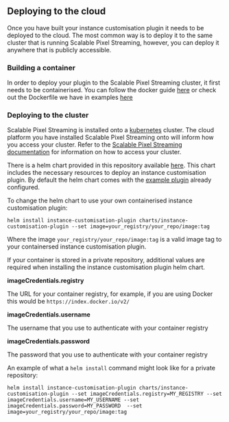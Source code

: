 ## Deploying to the cloud

Once you have built your instance customisation plugin it needs to be deployed to the cloud. The most common way is to deploy it to the same cluster that is running Scalable Pixel Streaming, however, you can deploy it anywhere that is publicly accessible.

### Building a container 

In order to deploy your plugin to the Scalable Pixel Streaming cluster, it first needs to be containerised. You can follow the docker guide [here](https://docs.docker.com/language/golang/build-images/) or check out the Dockerfile we have in examples [here](examples/golang/instance-customisation-plugin)

### Deploying to the cluster

Scalable Pixel Streaming is installed onto a [kubernetes](https://kubernetes.io/) cluster. The cloud platform you have installed Scalable Pixel Streaming onto will inform how you access your cluster. Refer to the [Scalable Pixel Streaming documentation](http://docs.beta.scalablestreaming.io/) for information on how to access your cluster.

There is a helm chart provided in this repository available [here](charts/instance-customisation-plugin). This chart includes the necessary resources to deploy an instance customisation plugin. By default the helm chart comes with the [example plugin](examples/golang/instance-customisation-plugin) already configured.

To change the helm chart to use your own containerised instance customisation plugin:

```
helm install instance-customisation-plugin charts/instance-customisation-plugin --set image=your_registry/your_repo/image:tag
```

Where the image `your_registry/your_repo/image:tag` is a valid image tag to your containersed instance customisation plugin.


If your container is stored in a private repository, additional values are required when installing the instance customisation plugin helm chart.

**imageCredentials.registry**

The URL for your container registry, for example, if you are using Docker this would be `https://index.docker.io/v2/`

**imageCredentials.username**

The username that you use to authenticate with your container registry

**imageCredentials.password**

The password that you use to authenticate with your container registry


An example of what a `helm install` command might look like for a private repository:
```
helm install instance-customisation-plugin charts/instance-customisation-plugin --set imageCredentials.registry=MY_REGISTRY --set imageCredentials.username=MY_USERNAME --set imageCredentials.password=MY_PASSWORD  --set image=your_registry/your_repo/image:tag
```
